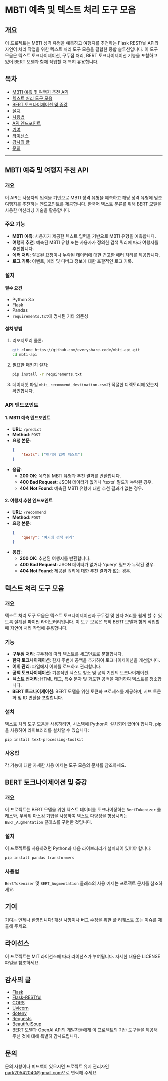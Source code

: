 
# MBTI 예측 및 텍스트 처리 도구 모음

## 개요

이 프로젝트는 MBTI 성격 유형을 예측하고 여행지를 추천하는 Flask RESTful API와 자연어 처리 작업을 위한 텍스트 처리 도구 모음을 결합한 종합 솔루션입니다. 이 도구 모음은 텍스트 토크나이제이션, 구두점 처리, BERT 토크나이제이션 기능을 포함하고 있어 BERT 모델과 함께 작업할 때 특히 유용합니다.

## 목차

- [MBTI 예측 및 여행지 추천 API](#mbti-예측-및-여행지-추천-api)
- [텍스트 처리 도구 모음](#텍스트-처리-도구-모음)
- [BERT 토크나이제이션 및 증강](#bert-토크나이제이션-및-증강)
- [설치](#설치)
- [사용법](#사용법)
- [API 엔드포인트](#api-엔드포인트)
- [기여](#기여)
- [라이선스](#라이선스)
- [감사의 글](#감사의-글)
- [문의](#문의)

---

## MBTI 예측 및 여행지 추천 API

### 개요

이 API는 사용자의 입력을 기반으로 MBTI 성격 유형을 예측하고 해당 성격 유형에 맞춘 여행지를 추천하는 엔드포인트를 제공합니다. 한국어 텍스트 분류를 위해 BERT 모델을 사용한 머신러닝 기술을 활용합니다.

### 주요 기능

- **MBTI 예측**: 사용자가 제공한 텍스트 입력을 기반으로 MBTI 유형을 예측합니다.
- **여행지 추천**: 예측된 MBTI 유형 또는 사용자가 정의한 검색 쿼리에 따라 여행지를 추천합니다.
- **에러 처리**: 잘못된 요청이나 누락된 데이터에 대한 견고한 에러 처리를 제공합니다.
- **로그 기록**: 이벤트, 에러 및 디버그 정보에 대한 포괄적인 로그 기록.

### 설치

#### 필수 요건

- Python 3.x
- Flask
- Pandas
- `requirements.txt`에 명시된 기타 의존성

#### 설치 방법

1. 리포지토리 클론:
   ```bash
   git clone https://github.com/everyshare-code/mbti-api.git
   cd mbti-api
   ```

2. 필요한 패키지 설치:
   ```bash
   pip install -r requirements.txt
   ```

3. 데이터셋 파일 `mbti_recommend_destination.csv`가 적절한 디렉토리에 있는지 확인합니다.

### API 엔드포인트

#### 1. MBTI 예측 엔드포인트

- **URL**: `/predict`
- **Method**: `POST`
- **요청 본문**:
  ```json
  {
      "texts": ["여기에 입력 텍스트"]
  }
  ```
- **응답**:
  - **200 OK**: 예측된 MBTI 유형과 추천 결과를 반환합니다.
  - **400 Bad Request**: JSON 데이터가 없거나 'texts' 필드가 누락된 경우.
  - **404 Not Found**: 예측된 MBTI 유형에 대한 추천 결과가 없는 경우.

#### 2. 여행지 추천 엔드포인트

- **URL**: `/recommend`
- **Method**: `POST`
- **요청 본문**:
  ```json
  {
      "query": "여기에 검색 쿼리"
  }
  ```
- **응답**:
  - **200 OK**: 추천된 여행지를 반환합니다.
  - **400 Bad Request**: JSON 데이터가 없거나 'query' 필드가 누락된 경우.
  - **404 Not Found**: 제공된 쿼리에 대한 추천 결과가 없는 경우.

## 텍스트 처리 도구 모음

### 개요

텍스트 처리 도구 모음은 텍스트 토크나이제이션과 구두점 및 한자 처리를 쉽게 할 수 있도록 설계된 파이썬 라이브러리입니다. 이 도구 모음은 특히 BERT 모델과 함께 작업할 때 자연어 처리 작업에 유용합니다.

### 기능

- **구두점 처리**: 구두점에 따라 텍스트를 세그먼트로 분할합니다.
- **한자 토크나이제이션**: 한자 주변에 공백을 추가하여 토크나이제이션을 개선합니다.
- **어휘 관리**: 파일에서 어휘를 로드하고 관리합니다.
- **공백 토크나이제이션**: 기본적인 텍스트 청소 및 공백 기반의 토크나이제이션.
- **텍스트 전처리**: HTML 태그, 특수 문자 및 과도한 공백을 제거하여 텍스트를 청소합니다.
- **BERT 토크나이제이션**: BERT 모델을 위한 토큰화 프로세스를 제공하며, 서브 토큰화 및 ID 변환을 포함합니다.

### 설치

텍스트 처리 도구 모음을 사용하려면, 시스템에 Python이 설치되어 있어야 합니다. pip을 사용하여 라이브러리를 설치할 수 있습니다:
```bash
pip install text-processing-toolkit
```

### 사용법

각 기능에 대한 자세한 사용 예제는 도구 모음의 문서를 참조하세요.

## BERT 토크나이제이션 및 증강

### 개요

이 프로젝트는 BERT 모델을 위한 텍스트 데이터를 토크나이징하는 `BertTokenizer` 클래스와, 무작위 마스킹 기법을 사용하여 텍스트 다양성을 향상시키는 `BERT_Augmentation` 클래스를 구현한 것입니다.

### 설치

이 프로젝트를 사용하려면 Python과 다음 라이브러리가 설치되어 있어야 합니다:
```bash
pip install pandas transformers
```

### 사용법

`BertTokenizer` 및 `BERT_Augmentation` 클래스의 사용 예제는 프로젝트 문서를 참조하세요.

## 기여

기여는 언제나 환영입니다! 개선 사항이나 버그 수정을 위한 풀 리퀘스트 또는 이슈를 제출해 주세요.

## 라이선스

이 프로젝트는 MIT 라이선스에 따라 라이선스가 부여됩니다. 자세한 내용은 LICENSE 파일을 참조하세요.

## 감사의 글

- [Flask](https://flask.palletsprojects.com/)
- [Flask-RESTful](https://flask-restful.readthedocs.io/)
- [CORS](https://flask-cors.readthedocs.io/)
- [Uvicorn](https://www.uvicorn.org/)
- [dotenv](https://pypi.org/project/python-dotenv/)
- [Requests](https://docs.python-requests.org/en/master/)
- [BeautifulSoup](https://www.crummy.com/software/BeautifulSoup/bs4/doc/)
- BERT 모델과 OpenAI API의 개발자들에게 이 프로젝트의 기반 도구들을 제공해 주신 것에 대해 특별히 감사드립니다.

## 문의

문의 사항이나 피드백이 있으시면 프로젝트 유지 관리자인 [park20542040@gmail.com](mailto:park20542040@gmail.com)으로 연락해 주세요.
